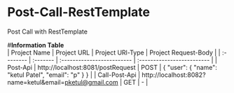 # Post-Call-RestTemplate
Post Call with RestTemplate

#<b>Information Table</b><br/>
| Project Name  | Project URL | Project URl-Type    | Project Request-Body |
| :-------- | :------- | :------------------------- | :------------------------- |
| Post-Api | http://localhost:8081/postRequest | POST | { "user": { "name": "ketul Patel", "email": "p" } } |
| Call-Post-Api	 | http://localhost:8082?name=ketul&email=pketul@gmail.com | GET | - |
